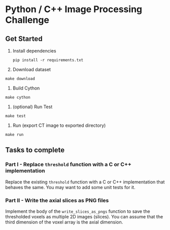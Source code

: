 # Python / C++ Image Processing Challenge

## Get Started

1. Install dependencies
   ```
   pip install -r requirements.txt
   ```

1. Download dataset
  ```
  make download
  ```
1. Build Cython
  ```
  make cython
  ```
1. (optional) Run Test
  ```
  make test
  ```
1. Run (export CT image to exported directory)
  ```
  make run
  ```


## Tasks to complete

### Part I - Replace `threshold` function with a C or C++ implementation

Replace the existing `threshold` function with a C or C++ implementation that behaves the same.
You may want to add some unit tests for it.

### Part II - Write the axial slices as PNG files

Implement the body of the `write_slices_as_pngs` function to save the thresholded voxels as
multiple 2D images (slices). You can assume that the third dimension of the voxel array is the
axial dimension.
